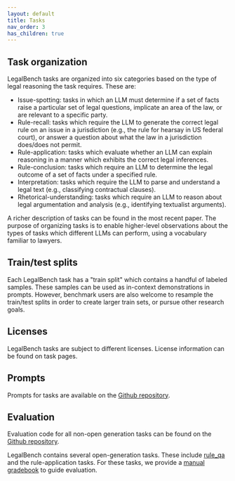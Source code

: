 ```yaml
---
layout: default
title: Tasks
nav_order: 3
has_children: true
---
```


## Task organization
LegalBench tasks are organized into six categories based on the type of legal reasoning the task requires. These are: 

- Issue-spotting: tasks in which an LLM must determine if a set of facts raise a particular set of legal questions, implicate an area of the law, or are relevant to a specific party.
- Rule-recall: tasks which require the LLM to generate the correct legal rule on an issue in a jurisdiction (e.g., the rule for hearsay in US federal court), or answer a question about what the law in a jurisdiction does/does not permit.
- Rule-application: tasks which evaluate whether an LLM can explain reasoning in a manner which exhibits the correct legal inferences.
- Rule-conclusion: tasks which require an LLM to determine the legal outcome of a set of facts under a specified rule.
- Interpretation: tasks which require the LLM to parse and understand a legal text (e.g., classifying contractual clauses).
- Rhetorical-understanding: tasks which require an LLM to reason about legal argumentation and analysis (e.g., identifying textualist arguments).

A richer description of tasks can be found in the most recent paper. The purpose of organizing tasks is to enable higher-level observations about the types of tasks which different LLMs can perform, using a vocabulary familiar to lawyers.


## Train/test splits

Each LegalBench task has a "train split" which contains a handful of labeled samples. These samples can be used as in-context demonstrations in prompts. However, benchmark users are also welcome to resample the train/test splits in order to create larger train sets, or pursue other research goals.

## Licenses

LegalBench tasks are subject to different licenses. License information can be found on task pages.


## Prompts

Prompts for tasks are available on the [Github repository](https://github.com/HazyResearch/legalbench/).


## Evaluation 

Evaluation code for all non-open generation tasks can be found on the [Github repository](https://github.com/HazyResearch/legalbench/).

LegalBench contains several open-generation tasks. These include [rule_qa](./rule_qa.markdown) and the rule-application tasks. For these tasks, we provide a [manual gradebook]() to guide evaluation.


